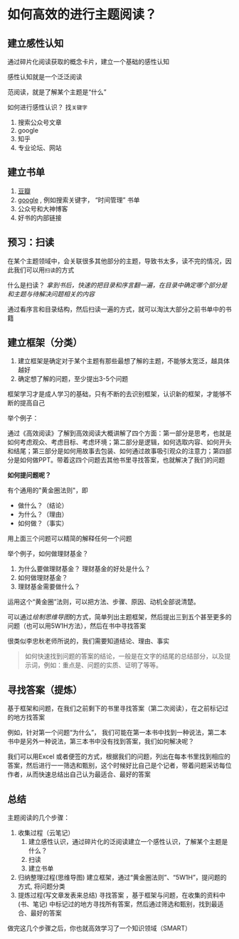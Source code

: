 # 如何高效的进行主题阅读？

## 建立感性认知

通过碎片化阅读获取的概念卡片，建立一个基础的感性认知

感性认知就是一个泛泛阅读

范阅读，就是了解某个主题是“什么”

如何进行感性认识？ 找`关键字`

1. 搜索公众号文章
2. google
3. 知乎
4. 专业论坛、网站

## 建立书单

1. [豆瓣](https://book.douban.com/)
2. [google](https://www.google.com/) , 例如搜索关键字， “时间管理”  书单
3. 公众号和大神博客
4. 好书的内部链接

## 预习：扫读

在某个主题领域中，会关联很多其他部分的主题，导致书太多，读不完的情况，因此我们可以用`扫读`的方式

什么是扫读？ 
*拿到书后，快速的把目录和序言翻一遍，在目录中确定哪个部分是和主题与待解决问题相关的内容*

通过看序言和目录结构，然后扫读一遍的方式，就可以淘汰大部分之前书单中的书籍

## 建立框架（分类）

1. 建立框架是确定对于某个主题有那些最想了解的主题，不能够太宽泛，越具体越好
2. 确定想了解的问题，至少提出3-5个问题

框架学习才是成人学习的基础，只有不断的去识别框架，认识新的框架，才能够不断的提高自己

举个例子：

通过《高效阅读》了解到高效阅读大概讲解了四个方面：第一部分是思考，也就是如何考虑观众、考虑目标、考虑环境；第二部分是逻辑，如何选取内容、如何开头和结尾；第三部分是如何用故事去包装、如何通过故事吸引观众的注意力；第四部分是如何做PPT。带着这四个问题去其他书里寻找答案，也就解决了我们的问题

**如何提问题呢？**

有个通用的"黄金圈法则"，即

* 做什么？（结论）
* 为什么？（理由）
* 如何做？（事实）

用上面三个问题可以精简的解释任何一个问题

举个例子，如何做理财基金？

1. 为什么要做理财基金？ 理财基金的好处是什么？
2. 如何做理财基金？
3. 理财基金需要做什么？

运用这个“黄金圈”法则，可以把方法、步骤、原因、动机全部说清楚。

可以通过*绘制思维导图*的方式，简单列出主题框架，然后提出三到五个甚至更多的问题（也可以用5W1H方法），然后在书中寻找答案

很类似李忠秋老师所说的，我们需要知道结论、理由、事实

> 如何快速找到问题的答案的结论，一般是在文字的结尾的总结部分，以及提示词，例如：重点是、问题的实质、证明了等等。


## 寻找答案（提炼）

基于框架和问题，在我们之前剩下的书里寻找答案（第二次阅读），在之前标记过的地方找答案

例如，针对第一个问题“为什么”， 我们可能在第一本书中找到一种说法，第二本书中是另外一种说法，第三本书中没有找到答案，我们如何解决呢？

我们可以用Excel 或者便签的方式，根据我们的问题，列出在每本书里找到相应的答案，然后进行一一筛选和甄别，这个时候好比自己是个记者，带着问题采访每位作者，从而快速总结出自己认为最适合、最好的答案

## 总结

主题阅读的几个步骤：

1. 收集过程（云笔记）
	1. 建立感性认识，通过碎片化的泛阅读建立一个感性认识，了解某个主题是什么？
	2. 扫读
	3. 建立书单
2. 归纳整理过程(思维导图)
	建立框架，通过“黄金圈法则”、“5W1H”，提问题的方式, 将问题分类
3. 提炼过程(写文章发表来总结)
	寻找答案 ，基于框架与问题，在收集的资料中(书、笔记) 中标记过的地方寻找所有答案，然后通过筛选和甄别，找到最适合、最好的答案

做完这几个步骤之后，你也就高效学习了一个知识领域（SMART）






<!--stackedit_data:
eyJoaXN0b3J5IjpbMjExNzg3MzAyOSwyMDM0ODA2MDgyLDE1NT
M4NjI1MSwxNTcwMzM5MjE5LC0xODA2MjQ3NjA4LDE1MTg5NzY3
MjZdfQ==
-->
